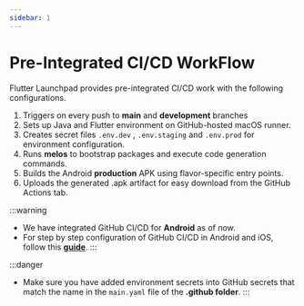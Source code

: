 ```yaml
---
sidebar: 1
---
```


# Pre-Integrated CI/CD WorkFlow 

Flutter Launchpad provides pre-integrated CI/CD work with the following configurations.

1. Triggers on every push to **main** and **development** branches
2. Sets up Java and Flutter environment on GitHub-hosted macOS runner.
3. Creates secret files `.env.dev` , `.env.staging` and `.env.prod` for environment configuration.
4. Runs **melos** to bootstrap packages and execute code generation commands.
5. Builds the Android **production** APK using flavor-specific entry points.
6. Uploads the generated .apk artifact for easy download from the GitHub Actions tab.

:::warning
- We have integrated GitHub CI/CD for **Android** as of now.
- For step by step configuration of GitHub CI/CD in Android and iOS, follow this [**guide**](https://colorful-dinosaur-b59.notion.site/CI-CD-in-Flutter-1a6d70f4b3fc80459deefbda2fb0818d).
:::

:::danger
- Make sure you have added environment secrets into GitHub secrets that match the name in the `main.yaml` file of the **.github folder**.
:::
